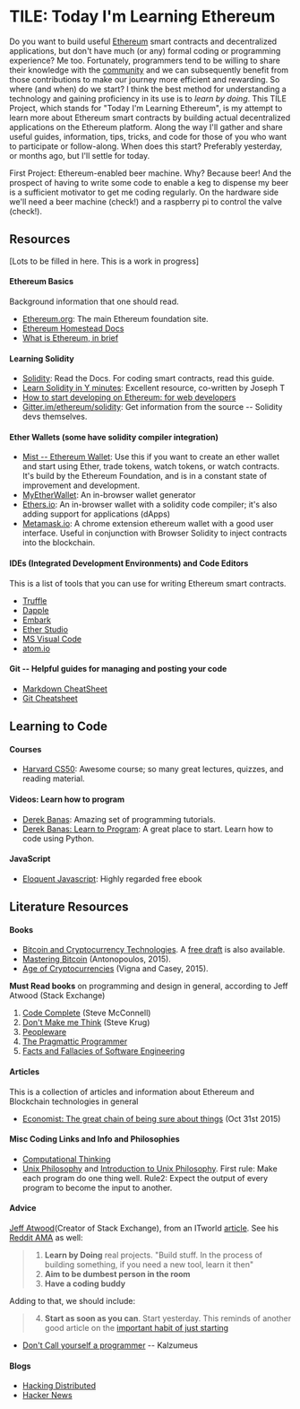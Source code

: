 # TILE: Today I'm Learning Ethereum
Do you want to build useful [Ethereum](https://ethereum.org) smart contracts and decentralized applications, but don't have much (or any) formal coding or programming experience? Me too. Fortunately, programmers tend to be willing to share their knowledge with the [community](https://stackexchange.com/ethereum) and we can subsequently benefit from those contributions to make our journey more efficient and rewarding. So where (and when) do we start? I think the best method for understanding a technology and gaining proficiency in its use is to *learn by doing*. This TILE Project, which stands for "Today I'm Learning Ethereum", is my attempt to learn more about Ethereum smart contracts by building actual decentralized applications on the Ethereum platform. Along the way I'll gather and share useful guides, information, tips, tricks, and code for those of you who want to participate or follow-along. When does this start? Preferably yesterday, or months ago, but I'll settle for today.

First Project: Ethereum-enabled beer machine. Why? Because beer! And the prospect of having to write some code to enable a keg to dispense my beer is a sufficient motivator to get me coding regularly. On the hardware side we'll need a beer machine (check!) and a raspberry pi to control the valve (check!).


## Resources
[Lots to be filled in here. This is a work in progress]

#### Ethereum Basics
Background information that one should read.

* [Ethereum.org](https://ethereum.org): The main Ethereum foundation site.
* [Ethereum Homestead Docs](https://ethereum-homestead.readthedocs.io/en/latest/)
* [What is Ethereum, in brief](http://jefflau.net/what-is-ethereum/)

#### Learning Solidity
* [Solidity](https://solidity.readthedocs.io/en/develop/): Read the Docs. For coding smart contracts, read this guide.
* [Learn Solidity in Y minutes](https://learnxinyminutes.com/docs/solidity/): Excellent resource, co-written by Joseph T
* [How to start developing on Ethereum: for web developers](http://jefflau.net/how-to-start-developing-on-ethereum-for-web-developers/)
* [Gitter.im/ethereum/solidity](https://gitter.im/ethereum/solidity): Get information from the source -- Solidity devs themselves.


#### Ether Wallets (some have solidity compiler integration)

* [Mist -- Ethereum Wallet](https://github.com/ethereum/mist/releases): Use this if you want to create an ether wallet and start using Ether, trade tokens, watch tokens, or watch contracts. It's build by the Ethereum Foundation, and is in a constant state of improvement and development.
* [MyEtherWallet](https://www.myetherwallet.com/): An in-browser wallet generator
* [Ethers.io](https://ethers.io): An in-browser wallet with a solidity code compiler; it's also adding support for applications (dApps)
* [Metamask.io](https://metamask.io): A chrome extension ethereum wallet with a good user interface. Useful in conjunction with Browser Solidity to inject contracts into the blockchain.


#### IDEs (Integrated Development Environments) and Code Editors

This is a list of tools that you can use for writing Ethereum smart contracts.

* [Truffle]()
* [Dapple]()
* [Embark]()
* [Ether Studio]()
* [MS Visual Code]()
* [atom.io]()

#### Git -- Helpful guides for managing and posting your code

* [Markdown CheatSheet](https://github.com/adam-p/markdown-here/wiki/Markdown-Cheatsheet)
* [Git Cheatsheet](https://services.github.com/kit/downloads/github-git-cheat-sheet.pdf)


## Learning to Code

#### Courses
* [Harvard CS50](https://cs50.harvard.edu/): Awesome course; so many great lectures, quizzes, and reading material.

#### Videos: Learn how to program
* [Derek Banas](https://www.youtube.com/user/derekbanas/playlists): Amazing set of programming tutorials.
* [Derek Banas: Learn to Program](https://www.youtube.com/playlist?list=PLGLfVvz_LVvTn3cK5e6LjhgGiSeVlIRwt): A great place to start. Learn how to code using Python.

#### JavaScript

* [Eloquent Javascript](http://eloquentjavascript.net/): Highly regarded free ebook



## Literature Resources

#### Books
* [Bitcoin and Cryptocurrency Technologies](http://bitcoinbook.cs.princeton.edu/). A [free draft](https://d28rh4a8wq0iu5.cloudfront.net/bitcointech/readings/princeton_bitcoin_book.pdf) is also available.
* [Mastering Bitcoin](https://www.amazon.com/Mastering-Bitcoin-Unlocking-Digital-Cryptocurrencies/dp/1449374042) (Antonopoulos, 2015).
* [Age of Cryptocurrencies](https://www.amazon.com/Age-Cryptocurrency-Blockchain-Challenging-Economic/dp/1250081556/) (Vigna and Casey, 2015).

**Must Read books** on programming and design in general, according to Jeff Atwood (Stack Exchange)
1. [Code Complete](http://www.amazon.com/exec/obidos/ASIN/0735619670/codihorr-20) (Steve McConnell)
2. [Don't Make me Think](http://www.amazon.com/exec/obidos/ASIN/0321965515/codihorr-20) (Steve Krug)
3. [Peopleware](http://www.amazon.com/exec/obidos/ASIN/0932633439/codihorr-20)
4. [The Pragmattic Programmer](http://www.amazon.com/exec/obidos/ASIN/020161622X/codihorr-20)
5. [Facts and Fallacies of Software Engineering](http://www.amazon.com/exec/obidos/ASIN/0321117425/codihorr-20)


#### Articles
This is a collection of articles and information about Ethereum and Blockchain technologies in general

* [Economist: The great chain of being sure about things](http://www.economist.com/news/briefing/21677228-technology-behind-bitcoin-lets-people-who-do-not-know-or-trust-each-other-build-dependable) (Oct 31st 2015)


#### Misc Coding Links and Info and Philosophies
* [Computational Thinking](http://socialissues.cs.toronto.edu/index.html?p=279.html)
* [Unix Philosophy](http://www.catb.org/esr/writings/taoup/html/ch01s06.html) and [Introduction to Unix Philosophy](http://www.linfo.org/unix_philosophy.html). First rule: Make each program do one thing well. Rule2: Expect the output of every program to become the input to another.

#### Advice
[Jeff Atwood](https://blog.codinghorror.com/)(Creator of Stack Exchange), from an ITworld [article](http://www.itworld.com/article/2932599/enterprise-software/the-importance-of-coding-buddies-and-other-advice-for-programmers.html). See his [Reddit AMA](https://www.reddit.com/r/programmerchat/comments/38pggs/i_am_jeff_atwood_long_time_blogger_at/) as well:
> 1. **Learn by Doing** real projects. "Build stuff. In the process of building something, if you need a new tool, learn it then"
> 2. **Aim to be dumbest person in the room**
> 3. **Have a coding buddy**

Adding to that, we should include:

> 4. **Start as soon as you can**. Start yesterday. This reminds of another good article on the [important habit of just starting](https://lifehacker.com/the-important-habit-of-just-starting-1771016698)

* [Don't Call yourself a programmer](http://www.kalzumeus.com/2011/10/28/dont-call-yourself-a-programmer/) -- Kalzumeus

#### Blogs
* [Hacking Distributed]()
* [Hacker News](http://news.ycombinator.com/)
